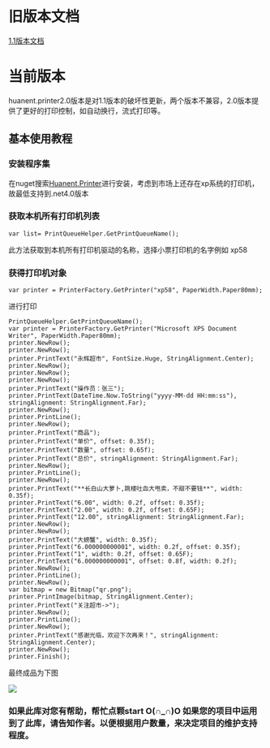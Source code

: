 # 旧版本文档
[1.1版本文档](https://github.com/huanent/Huanent.Printer/blob/master/docs/1.1.md)

# 当前版本

huanent.printer2.0版本是对1.1版本的破坏性更新，两个版本不兼容，2.0版本提供了更好的打印控制，如自动换行，流式打印等。
## 基本使用教程

### 安装程序集
在nuget搜索[Huanent.Printer](https://www.nuget.org/packages/Huanent.Printer/)进行安装，考虑到市场上还存在xp系统的打印机，故最低支持到.net4.0版本
### 获取本机所有打印机列表
```
var list= PrintQueueHelper.GetPrintQueueName();
```
此方法获取到本机所有打印机驱动的名称，选择小票打印机的名字例如 xp58
### 获得打印机对象
```
var printer = PrinterFactory.GetPrinter("xp58", PaperWidth.Paper80mm);
```
进行打印
```
PrintQueueHelper.GetPrintQueueName();
var printer = PrinterFactory.GetPrinter("Microsoft XPS Document Writer", PaperWidth.Paper80mm);
printer.NewRow();
printer.NewRow();
printer.PrintText("永辉超市", FontSize.Huge, StringAlignment.Center);
printer.NewRow();
printer.NewRow();
printer.NewRow();
printer.PrintText("操作员：张三");
printer.PrintText(DateTime.Now.ToString("yyyy-MM-dd HH:mm:ss"), stringAlignment: StringAlignment.Far);
printer.NewRow();
printer.PrintLine();
printer.NewRow();
printer.PrintText("商品");
printer.PrintText("单价", offset: 0.35f);
printer.PrintText("数量", offset: 0.65f);
printer.PrintText("总价", stringAlignment: StringAlignment.Far);
printer.NewRow();
printer.PrintLine();
printer.NewRow();
printer.PrintText("**长白山大萝卜,跳楼吐血大甩卖，不甜不要钱**", width: 0.35f);
printer.PrintText("6.00", width: 0.2f, offset: 0.35f);
printer.PrintText("2.00", width: 0.2f, offset: 0.65F);
printer.PrintText("12.00", stringAlignment: StringAlignment.Far);
printer.NewRow();
printer.NewRow();
printer.PrintText("大螃蟹", width: 0.35f);
printer.PrintText("6.000000000001", width: 0.2f, offset: 0.35f);
printer.PrintText("1", width: 0.2f, offset: 0.65F);
printer.PrintText("6.000000000001", offset: 0.8f, width: 0.2f);
printer.NewRow();
printer.PrintLine();
printer.NewRow();
var bitmap = new Bitmap("qr.png");
printer.PrintImage(bitmap, StringAlignment.Center);
printer.PrintText("关注超市->");
printer.NewRow();
printer.PrintLine();
printer.NewRow();
printer.PrintText("感谢光临，欢迎下次再来！", stringAlignment: StringAlignment.Center);
printer.NewRow();
printer.Finish();

```
最终成品为下图

![](https://github.com/huanent/Huanent.Printer/blob/master/docs/img/bill.png)

### 如果此库对您有帮助，帮忙点颗start O(∩_∩)O 如果您的项目中运用到了此库，请告知作者。以便根据用户数量，来决定项目的维护支持程度。
